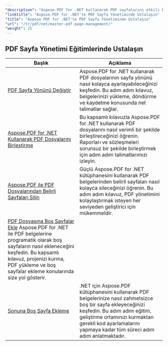 ```yaml
---
"description": "Aspose.PDF for .NET kullanarak PDF sayfalarını etkili bir şekilde nasıl yöneteceğinizi öğrenin. Bu ayrıntılı kılavuz, PDF iş akışlarınızı optimize etmek için sayfaları programlı olarak eklemeyi, silmeyi, yeniden düzenlemeyi ve çıkarmayı kapsar. Belge yönetiminizi geliştirmeye başlayın."
"linktitle": "Aspose.PDF for .NET'te PDF Sayfa Yönetiminde Ustalaşın"
"title": "Aspose.PDF for .NET'te PDF Sayfa Yönetiminde Ustalaşın"
"url": "/tr/pdf/net/master-pdf-page-management/"
"weight": 15
---
```


## PDF Sayfa Yönetimi Eğitimlerinde Ustalaşın
| Başlık | Açıklama |
| --- | --- | 
| [PDF Sayfa Yönünü Değiştir](./change-pdf-page-orientation/) | Aspose.PDF for .NET kullanarak PDF dosyalarının sayfa yönünü nasıl kolayca ayarlayabileceğinizi keşfedin. Bu adım adım kılavuz, belgelerinizi yükleme, döndürme ve kaydetme konusunda net talimatlar sağlar.  
| [Aspose.PDF for .NET Kullanarak PDF Dosyalarını Birleştirme](./concatenating-pdf-files/) | Bu kapsamlı kılavuzla Aspose.PDF for .NET kullanarak PDF dosyalarını nasıl verimli bir şekilde birleştireceğinizi öğrenin. Raporları ve sözleşmeleri sorunsuz bir şekilde birleştirmek için adım adım talimatlarımızı izleyin.  
| [Aspose.PDF ile PDF Dosyalarından Belirli Sayfaları Silin](./delete-particular-page-from-pdf-files/) | Güçlü Aspose.PDF for .NET kütüphanesini kullanarak PDF belgelerinden belirli sayfaları nasıl kolayca sileceğinizi öğrenin. Bu adım adım kılavuz, PDF yönetimini kolaylaştırmak isteyen her seviyeden geliştirici için mükemmeldir.    
| [PDF Dosyasına Boş Sayfalar Ekle](./insert-empty-pages/) Aspose.PDF for .NET ile PDF belgelerine programatik olarak boş sayfaların nasıl ekleneceğini keşfedin. Bu kapsamlı kılavuz, projenizi kurma, PDF yükleme ve boş sayfalar ekleme konularında size yol gösterir.  
| [Sonuna Boş Sayfa Ekleme](./adding-an-empty-page-at-end/) | .NET için Aspose.PDF kütüphanesini kullanarak PDF belgelerinize nasıl zahmetsizce boş bir sayfa ekleyeceğinizi keşfedin. Bu adım adım eğitim, geliştirme ortamınızı kurmaktan gerekli kod ayarlamalarını yapmaya kadar tüm süreci adım adım anlatmaktadır.
